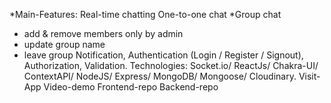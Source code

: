 *Main-Features: 
Real-time chatting
One-to-one chat
*Group chat 
  - add & remove members only by admin
  - update group name
  - leave group
Notification, Authentication (Login / Register / Signout), Authorization, Validation.
Technologies: Socket.io/ ReactJs/ Chakra-UI/ ContextAPI/ NodeJS/ Express/ MongoDB/ Mongoose/ Cloudinary.
Visit-App Video-demo Frontend-repo Backend-repo
